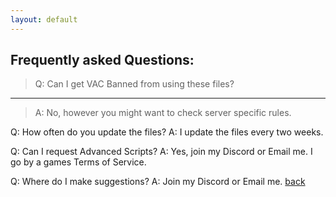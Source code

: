 ```yaml
---
layout: default
---
```


## Frequently asked Questions:
> Q: Can I get VAC Banned from using these files?
------------------------------------------------------------------------------------------------------------------------------------------
> A: No, however you might want to check server specific rules.

Q: How often do you update the files?
A: I update the files every two weeks.

Q: Can I request Advanced Scripts?
A: Yes, join my Discord or Email me. I go by a games Terms of Service.

Q: Where do I make suggestions?
A: Join my Discord or Email me.
[back](./)
